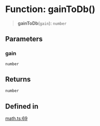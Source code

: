# Function: gainToDb()

> **gainToDb**(`gain`): `number`

## Parameters

### gain

`number`

## Returns

`number`

## Defined in

[math.ts:69](https://github.com/m1m0zzz/tremolo-ui/blob/b56a5f0b94efb6c6ac5cbeb66aa5dd9883f9257e/packages/functions/src/math.ts#L69)
